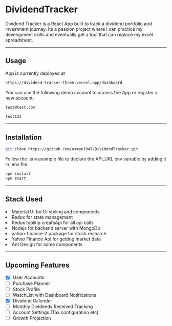 # DividendTracker

Dividend Tracker is a React App built to track a dividend portfolio and investment journey. Its a passion project where I can practice my development skills and eventually get a tool that can replace my excel spreadsheet.

<hr>

## Usage

App is currently deployed at

```bash
https://dividend-tracker-three.vercel.app/dashboard
```
You can use the following demo account to access the App or register a new account,
```bash
test@test.com
```
```bash
test123
```

<hr>

## Installation

```bash
git clone https://github.com/usman1947/DividendTracker.git
```

Follow the .env.example file to declare the API_URL env variable by adding it in .env file

```bash
npm install
npm start
```

<hr>

## Stack Used

<li> Material UI for UI styling and components</li>
<li> Redux for state management</li>
<li> Redux toolkip createApi for all api calls</li>
<li> Nodejs for backend server with MongoDb</li>
<li> yahoo-finance-2 package for stock research </li>
<li> Yahoo Finance Api for getting market data </li>
<li> Ant Design for some components </li>
<hr>

## Upcoming Features

- [x] User Accounts
- [ ] Purchase Planner
- [ ] Stock Profile 
- [ ] WatchList with Dashboard Notifications
- [x] Dividend Calender
- [ ] Monthly Dividends Received Tracking 
- [ ] Account Settings (Tax configuration etc)
- [ ] Growth Projection
